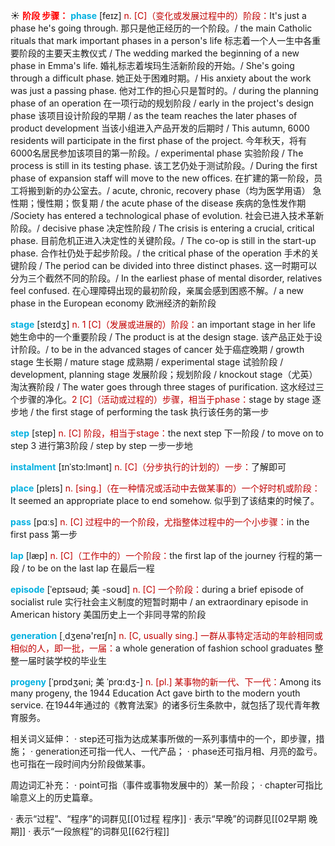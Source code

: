 ☀ <font color="red">**阶段 步骤：**</font>
<font color="sky blue">**phase**</font> [feɪz]
<font color="#c00000">n. [C]（变化或发展过程中的）阶段：</font>It's just a phase he's going through. 那只是他正经历的一个阶段。/ the main Catholic rituals that mark important phases in a person's life 标志着一个人一生中各重要阶段的主要天主教仪式 / The wedding marked the beginning of a new phase in Emma's life. 婚礼标志着埃玛生活新阶段的开始。/ She's going through a difficult phase. 她正处于困难时期。/ His anxiety about the work was just a passing phase. 他对工作的担心只是暂时的。/ during the planning phase of an operation 在一项行动的规划阶段 / early in the project's design phase 该项目设计阶段的早期 / as the team reaches the later phases of product development 当该小组进入产品开发的后期时 / This autumn, 6000 residents will participate in the first phase of the project. 今年秋天，将有6000名居民参加该项目的第一阶段。/ experimental phase 实验阶段 / The process is still in its testing phase. 该工艺仍处于测试阶段。/ During the first phase of expansion staff will move to the new offices. 在扩建的第一阶段，员工将搬到新的办公室去。/ acute, chronic, recovery phase（均为医学用语） 急性期；慢性期；恢复期 / the acute phase of the disease 疾病的急性发作期 /Society has entered a technological phase of evolution. 社会已进入技术革新阶段。/ decisive phase 决定性阶段 / The crisis is entering a crucial, critical phase. 目前危机正进入决定性的关键阶段。/ The co-op is still in the start-up phase. 合作社仍处于起步阶段。/ the critical phase of the operation 手术的关键阶段 / The period can be divided into three distinct phases. 这一时期可以分为三个截然不同的阶段。/ In the earliest phase of mental disorder, relatives feel confused. 在心理障碍出现的最初阶段，亲属会感到困惑不解。/ a new phase in the European economy 欧洲经济的新阶段

<font color="sky blue">**stage**</font> [steɪdӡ] 
<font color="#c00000">n. 1 [C]（发展或进展的）阶段：</font>an important stage in her life 她生命中的一个重要阶段 / The product is at the design stage. 该产品正处于设计阶段。/ to be in the advanced stages of cancer 处于癌症晚期 / growth stage 生长期 / mature stage 成熟期 / experimental stage 试验阶段 / development, planning stage 发展阶段；规划阶段 / knockout stage（尤英）淘汰赛阶段 / The water goes through three stages of purification. 这水经过三个步骤的净化。<font color="#c00000">2 [C]（活动或过程的）步骤，相当于phase：</font>stage by stage 逐步地 / the first stage of performing the task 执行该任务的第一步

<font color="sky blue">**step**</font> [step] 
<font color="#c00000">n. [C] 阶段，相当于stage：</font>the next step 下一阶段 / to move on to step 3 进行第3阶段 / step by step 一步一步地
           
<font color="sky blue">**instalment**</font> [ɪnˈstɔ:lmənt]
<font color="#c00000">n. [C]（分步执行的计划的）一步：</font>了解即可

<font color="sky blue">**place**</font> [pleɪs] 
<font color="#c00000">n. [sing.]（在一种情况或活动中去做某事的）一个好时机或阶段：</font>It seemed an appropriate place to end somehow. 似乎到了该结束的时候了。

<font color="sky blue">**pass**</font> [pɑːs] 
<font color="#c00000">n. [C] 过程中的一个阶段，尤指整体过程中的一个小步骤：</font>in the first pass 第一步

<font color="sky blue">**lap**</font> [læp] 
<font color="#c00000">n. [C]（工作中的）一个阶段：</font>the first lap of the journey 行程的第一段 / to be on the last lap 在最后一程
           
<font color="sky blue">**episode**</font> [ˈepɪsəʊd; 美 -soʊd]
<font color="#c00000">n. [C] 一个阶段：</font>during a brief episode of socialist rule 实行社会主义制度的短暂时期中 / an extraordinary episode in American history 美国历史上一个非同寻常的阶段

<font color="sky blue">**generation**</font> [͵dӡenə'reɪʃn] 
<font color="#c00000">n. [C, usually sing.] 一群从事特定活动的年龄相同或相似的人，即一批，一届：</font>a whole generation of fashion school graduates 整整一届时装学校的毕业生
           
<font color="sky blue">**progeny**</font> [ˈprɒdʒəni; 美 ˈprɑ:dʒ-]
<font color="#c00000">n. [pl.] 某事物的新一代、下一代：</font>Among its many progeny, the 1944 Education Act gave birth to the modern youth service. 在1944年通过的《教育法案》的诸多衍生条款中，就包括了现代青年教育服务。

相关词义延伸：
· step还可指为达成某事所做的一系列事情中的一个，即步骤，措施；
· generation还可指一代人、一代产品；
· phase还可指月相、月亮的盈亏。也可指在一段时间内分阶段做某事。

周边词汇补充：
· point可指（事件或事物发展中的）某一阶段；
· chapter可指比喻意义上的历史篇章。

· 表示“过程”、“程序”的词群见[[01过程 程序]]
· 表示“早晚”的词群见[[02早期 晚期]]
· 表示“一段旅程”的词群见[[62行程]]
